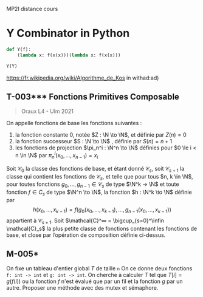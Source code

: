 MP2I distance cours
# Y Combinator in Python

```py
def Y(f):
    (lambda x: f(x(x)))(lambda x: f(x(x)))

Y(Y)
```
https://fr.wikipedia.org/wiki/Algorithme_de_Kos in withad:ad)

## T-003*** Fonctions Primitives Composable
> Oraux L4 - Ulm 2021

On appelle fonctions de base les fonctions suivantes :
1. la fonction constante $0$, notée $Z : \N \to \N$, et définie par $Z(n) = 0$
2. la fonction successeur $S : \N \to \N$ , définie par $S(n) = n + 1$
3. les fonctions de projection $\pi_n^i : \N^n \to \N$ définies pour $0 \le i < n \in \N$ par $\pi_n^i(x_0, . . . , x_{n−1}) = x_i$

Soit $\mathcal{C}_0$ la classe des fonctions de base, et étant donné $\mathcal{C}_s$, soit $\mathcal{C}_{s+1}$ la classe qui contient les fonctions de $\mathcal{C}_s$, et telle que pour tous $n, k \in \N$, pour toutes fonctions $g_0, . . . , g_{n−1} \in \mathcal{C}_s$ de type $\N^k → \N$ et toute fonction $f \in C_s$ de type $\N^n \to \N$, la fonction $h : \N^k \to \N$ définie par
$$h(x_0, . . . , x_{k−1}) = f(g_0(x_0, . . . , x_{k−1}), . . . , g_{n−1}(x_0, . . . , x_{k−1}))$$
 appartient à $\mathcal{C}_{s+1}$.
 Soit $\mathcal{C}^∞ = \bigcup_{s=0}^\infin \mathcal{C}_s$ la plus petite classe de fonctions contenant les fonctions de base, et close par l’opération de composition définie ci-dessus.
## M-005*
On fixe un tableau d'entier global $T$ de taille `n`
On ce donne deux fonctions `f: int -> int` et `g: int -> int`.
On cherche à calculer $T$ tel que $T[i] = g(f(i))$ ou la fonction $f$ n'est évalué que par un fil et la fonction $g$ par un autre.
Proposer une méthode avec des mutex et sémaphore. 

<!--stackedit_data:
eyJoaXN0b3J5IjpbLTkxNzI0NDA2M119
-->